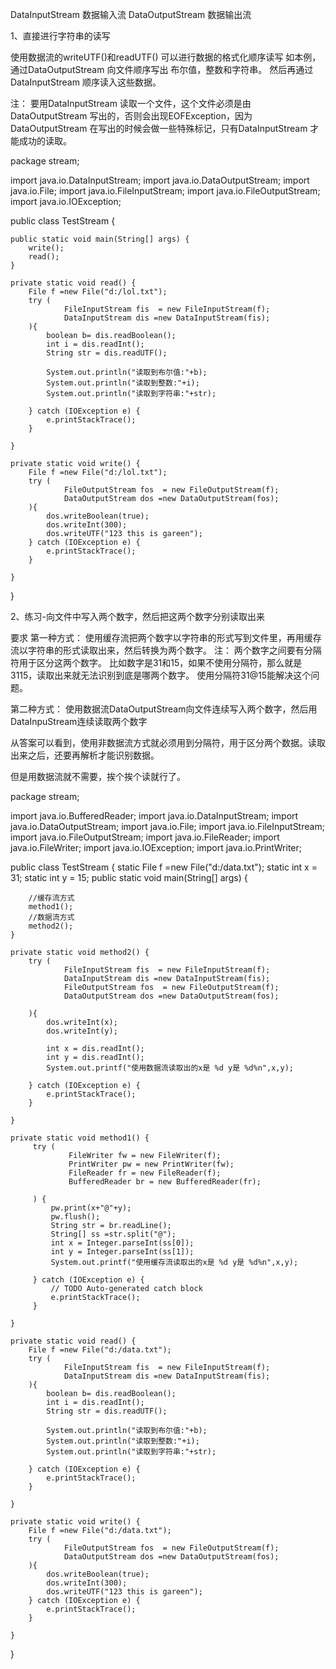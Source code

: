 DataInputStream 数据输入流
DataOutputStream 数据输出流

1、直接进行字符串的读写

使用数据流的writeUTF()和readUTF() 可以进行数据的格式化顺序读写
如本例，通过DataOutputStream 向文件顺序写出 布尔值，整数和字符串。 然后再通过DataInputStream 顺序读入这些数据。

注： 要用DataInputStream 读取一个文件，这个文件必须是由DataOutputStream 写出的，否则会出现EOFException，因为DataOutputStream 
在写出的时候会做一些特殊标记，只有DataInputStream 才能成功的读取。

package stream;
      
import java.io.DataInputStream;
import java.io.DataOutputStream;
import java.io.File;
import java.io.FileInputStream;
import java.io.FileOutputStream;
import java.io.IOException;
      
public class TestStream {
      
    public static void main(String[] args) {
        write();
        read();
    }
 
    private static void read() {
        File f =new File("d:/lol.txt");
        try (
                FileInputStream fis  = new FileInputStream(f);
                DataInputStream dis =new DataInputStream(fis);
        ){
            boolean b= dis.readBoolean();
            int i = dis.readInt();
            String str = dis.readUTF();
             
            System.out.println("读取到布尔值:"+b);
            System.out.println("读取到整数:"+i);
            System.out.println("读取到字符串:"+str);
 
        } catch (IOException e) {
            e.printStackTrace();
        }
         
    }
 
    private static void write() {
        File f =new File("d:/lol.txt");
        try (
                FileOutputStream fos  = new FileOutputStream(f);
                DataOutputStream dos =new DataOutputStream(fos);
        ){
            dos.writeBoolean(true);
            dos.writeInt(300);
            dos.writeUTF("123 this is gareen");
        } catch (IOException e) {
            e.printStackTrace();
        }
         
    }
}

2、练习-向文件中写入两个数字，然后把这两个数字分别读取出来 

要求
第一种方式： 使用缓存流把两个数字以字符串的形式写到文件里，再用缓存流以字符串的形式读取出来，然后转换为两个数字。
注： 两个数字之间要有分隔符用于区分这两个数字。 比如数字是31和15，如果不使用分隔符，那么就是3115，读取出来就无法识别到底是哪两个数字。
 使用分隔符31@15能解决这个问题。

第二种方式： 使用数据流DataOutputStream向文件连续写入两个数字，然后用DataInpuStream连续读取两个数字

从答案可以看到，使用非数据流方式就必须用到分隔符，用于区分两个数据。读取出来之后，还要再解析才能识别数据。

但是用数据流就不需要，挨个挨个读就行了。

package stream;
       
import java.io.BufferedReader;
import java.io.DataInputStream;
import java.io.DataOutputStream;
import java.io.File;
import java.io.FileInputStream;
import java.io.FileOutputStream;
import java.io.FileReader;
import java.io.FileWriter;
import java.io.IOException;
import java.io.PrintWriter;
       
public class TestStream {
    static File f =new File("d:/data.txt");
    static int x = 31;
    static int y = 15;
    public static void main(String[] args) {
         
        //缓存流方式
        method1();
        //数据流方式
        method2();
    }
  
    private static void method2() {
        try (
                FileInputStream fis  = new FileInputStream(f);
                DataInputStream dis =new DataInputStream(fis);
                FileOutputStream fos  = new FileOutputStream(f);
                DataOutputStream dos =new DataOutputStream(fos);
                 
        ){
            dos.writeInt(x);
            dos.writeInt(y);
             
            int x = dis.readInt();
            int y = dis.readInt();
            System.out.printf("使用数据流读取出的x是 %d y是 %d%n",x,y);
             
        } catch (IOException e) {
            e.printStackTrace();
        }
         
    }
 
    private static void method1() {
         try (
                 FileWriter fw = new FileWriter(f);
                 PrintWriter pw = new PrintWriter(fw);
                 FileReader fr = new FileReader(f);
                 BufferedReader br = new BufferedReader(fr);                
                  
         ) {
             pw.print(x+"@"+y);
             pw.flush();
             String str = br.readLine();
             String[] ss =str.split("@");
             int x = Integer.parseInt(ss[0]);
             int y = Integer.parseInt(ss[1]);
             System.out.printf("使用缓存流读取出的x是 %d y是 %d%n",x,y);
              
         } catch (IOException e) {
             // TODO Auto-generated catch block
             e.printStackTrace();
         }
    
    }
 
    private static void read() {
        File f =new File("d:/data.txt");
        try (
                FileInputStream fis  = new FileInputStream(f);
                DataInputStream dis =new DataInputStream(fis);
        ){
            boolean b= dis.readBoolean();
            int i = dis.readInt();
            String str = dis.readUTF();
              
            System.out.println("读取到布尔值:"+b);
            System.out.println("读取到整数:"+i);
            System.out.println("读取到字符串:"+str);
  
        } catch (IOException e) {
            e.printStackTrace();
        }
          
    }
  
    private static void write() {
        File f =new File("d:/data.txt");
        try (
                FileOutputStream fos  = new FileOutputStream(f);
                DataOutputStream dos =new DataOutputStream(fos);
        ){
            dos.writeBoolean(true);
            dos.writeInt(300);
            dos.writeUTF("123 this is gareen");
        } catch (IOException e) {
            e.printStackTrace();
        }
          
    }
}